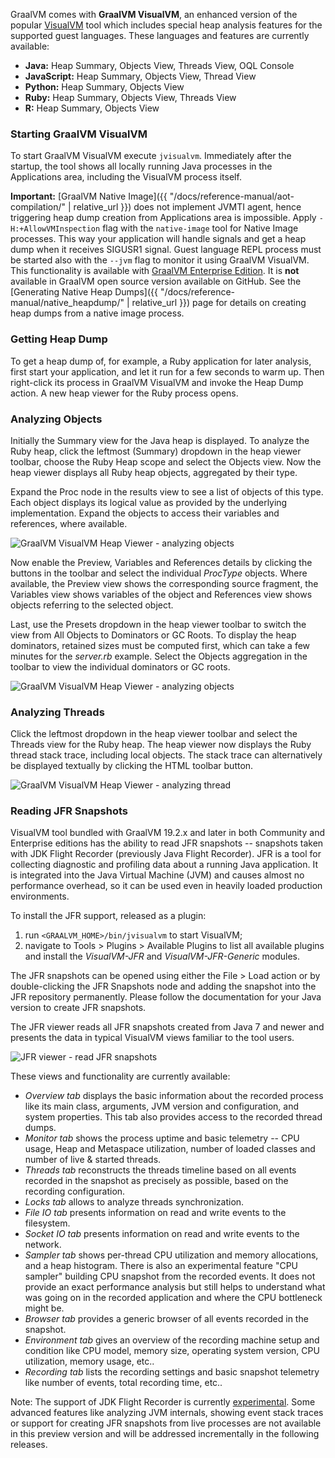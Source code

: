 GraalVM comes with **GraalVM VisualVM**, an enhanced version of the popular
[VisualVM](https://visualvm.github.io) tool which includes special heap analysis
features for the supported guest languages. These languages and features are
currently available:

 - __Java:__ Heap Summary, Objects View, Threads View, OQL Console
 - __JavaScript:__ Heap Summary, Objects View, Thread View
 - __Python:__ Heap Summary, Objects View
 - __Ruby:__ Heap Summary, Objects View, Threads View
 - __R:__ Heap Summary, Objects View

### Starting GraalVM VisualVM
To start GraalVM VisualVM execute `jvisualvm`. Immediately after the startup,
the tool shows all locally running Java processes in the Applications area,
including the VisualVM process itself.

__Important:__ [GraalVM Native Image]({{ "/docs/reference-manual/aot-compilation/" | relative_url }}) does not implement JVMTI agent, hence triggering heap dump creation from Applications area is impossible. Apply `-H:+AllowVMInspection` flag with the `native-image` tool for Native Image processes. This way your application will handle signals and get a heap dump when it receives SIGUSR1 signal. Guest language REPL process must be started also with the `--jvm` flag to monitor it using GraalVM VisualVM. This functionality is available with [GraalVM Enterprise Edition](http://www.oracle.com/technetwork/oracle-labs/program-languages/downloads/index.html). It is **not** available in GraalVM open source version available on GitHub. See the [Generating Native Heap Dumps]({{ "/docs/reference-manual/native_heapdump/" | relative_url }}) page for details on creating heap dumps from a native image process.

### Getting Heap Dump
To get a heap dump of, for example, a Ruby application for later analysis,
first start your application, and let it run for a few seconds to warm up. Then
right-click its process in GraalVM VisualVM and invoke the Heap Dump action. A
new heap viewer for the Ruby process opens.

### Analyzing Objects
Initially the Summary view for the Java heap is displayed. To analyze the Ruby
heap, click the leftmost (Summary) dropdown in the heap viewer toolbar, choose
the Ruby Heap scope and select the Objects view. Now the heap viewer displays
all Ruby heap objects, aggregated by their type.

Expand the Proc node in the results view to see a list of objects of this type.
Each object displays its logical value as provided by the underlying
implementation. Expand the objects to access their variables and references,
where available.

![](/docs/img/HeapViewer_objects.png "GraalVM VisualVM Heap Viewer - analyzing objects")

Now enable the Preview, Variables and References details by clicking the buttons
in the toolbar and select the individual _ProcType_ objects. Where available, the
Preview view shows the corresponding source fragment, the Variables view shows
variables of the object and References view shows objects referring to the
selected object.

Last, use the Presets dropdown in the heap viewer toolbar to switch the view
from All Objects to Dominators or GC Roots. To display the heap dominators,
retained sizes must be computed first, which can take a few minutes for the
_server.rb_ example. Select the Objects aggregation in the toolbar to view the
individual dominators or GC roots.

![](/docs/img/HeapViewer_objects_dominators.png "GraalVM VisualVM Heap Viewer - analyzing objects")

### Analyzing Threads
Click the leftmost dropdown in the heap viewer toolbar and select the Threads
view for the Ruby heap. The heap viewer now displays the Ruby thread stack
trace, including local objects. The stack trace can alternatively be displayed
textually by clicking the HTML toolbar button.

![](/docs/img/HeapViewer_thread.png "GraalVM VisualVM Heap Viewer - analyzing thread")

### Reading JFR Snapshots
VisualVM tool bundled with GraalVM 19.2.x and later in both Community and Enterprise
editions has the ability to read JFR snapshots -- snapshots taken with JDK
Flight Recorder (previously Java Flight Recorder). JFR is a tool for collecting
diagnostic and profiling data about a running Java application. It is integrated
into the Java Virtual Machine (JVM) and causes almost no performance overhead,
so it can be used even in heavily loaded production environments.

To install the JFR support, released as a plugin:
1. run `<GRAALVM_HOME>/bin/jvisualvm` to start VisualVM;
2. navigate to Tools > Plugins > Available Plugins to list all available plugins and install the _VisualVM-JFR_ and
_VisualVM-JFR-Generic_ modules.

The JFR snapshots can be opened using either the File > Load action or by
double-clicking the JFR Snapshots node and adding the snapshot into the JFR
repository permanently. Please follow the documentation for your Java version to
create JFR snapshots.

The JFR viewer reads all JFR snapshots created from Java 7 and newer and presents the data in typical
VisualVM views familiar to the tool users.

![](/docs/img/visualvm_jfr.png "JFR viewer - read JFR snapshots")

These views and functionality are currently available:

* _Overview tab_ displays the basic information about the recorded process like
its main class, arguments, JVM version and configuration, and system properties.
This tab also provides access to the recorded thread dumps.
* _Monitor tab_ shows the process uptime and basic telemetry -- CPU usage, Heap
and Metaspace utilization, number of loaded classes and number of live & started
threads.
* _Threads tab_ reconstructs the threads timeline based on all events recorded in
the snapshot as precisely as possible, based on the recording configuration.
* _Locks tab_ allows to analyze threads synchronization.
* _File IO tab_ presents information on read and write events to the filesystem.
* _Socket IO tab_ presents information on read and write events to the network.
* _Sampler tab_ shows per-thread CPU utilization and memory allocations, and a
heap histogram. There is also an experimental feature "CPU sampler" building CPU
snapshot from the recorded events. It does not provide an exact performance
analysis but still helps to understand what was going on in the recorded
application and where the CPU bottleneck might be.
* _Browser tab_ provides a generic browser of all events recorded in the snapshot.
* _Environment tab_ gives an overview of the recording machine setup and condition
like CPU model, memory size, operating system version, CPU utilization, memory
usage, etc..
* _Recording tab_ lists the recording settings and basic snapshot telemetry like
number of events, total recording time, etc..

Note: The support of JDK Flight Recorder is currently [experimental](https://docs.oracle.com/en/graalvm/enterprise/19/guide/overview/license/licensing-information.html). Some advanced features like
analyzing JVM internals, showing event stack traces or support for creating JFR
snapshots from live processes are not available in this preview version and will
be addressed incrementally in the following releases.

